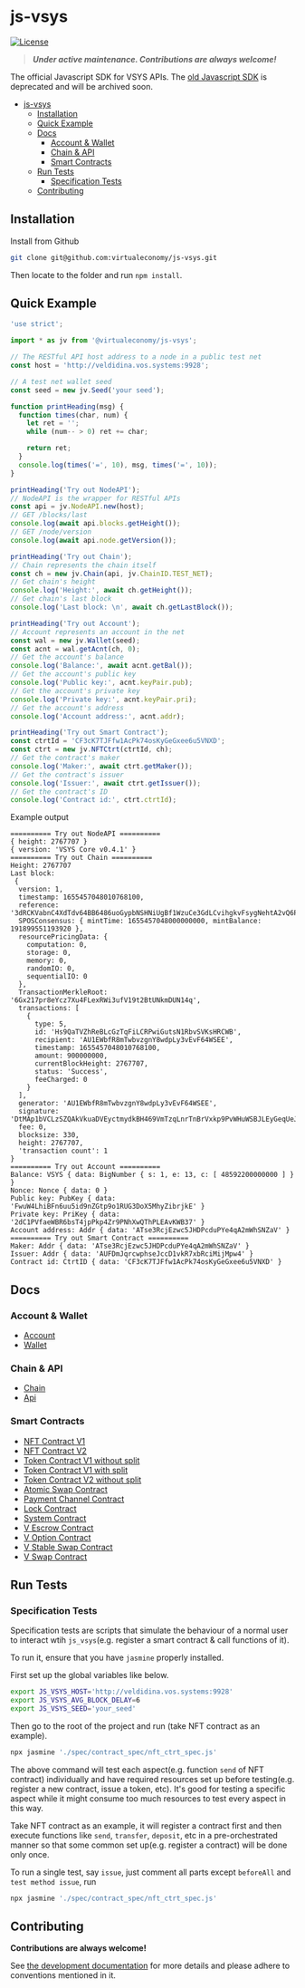 # js-vsys

[![License](https://img.shields.io/badge/License-BSD_4--Clause-green.svg)](./LICENSE)

> **_Under active maintenance. Contributions are always welcome!_**

The official Javascript SDK for VSYS APIs. The [old Javascript SDK](https://github.com/virtualeconomy/js-v-sdk) is deprecated and will be archived soon.

- [js-vsys](#js-vsys)
  - [Installation](#installation)
  - [Quick Example](#quick-example)
  - [Docs](#docs)
    - [Account & Wallet](#account--wallet)
    - [Chain & API](#chain--api)
    - [Smart Contracts](#smart-contracts)
  - [Run Tests](#run-tests)
    - [Specification Tests](#specification-tests)
  - [Contributing](#contributing)

## Installation

Install from Github

```bash
git clone git@github.com:virtualeconomy/js-vsys.git
```

Then locate to the folder and run `npm install`.

## Quick Example

```javascript
'use strict';

import * as jv from '@virtualeconomy/js-vsys';

// The RESTful API host address to a node in a public test net
const host = 'http://veldidina.vos.systems:9928';

// A test net wallet seed
const seed = new jv.Seed('your seed');

function printHeading(msg) {
  function times(char, num) {
    let ret = '';
    while (num-- > 0) ret += char;

    return ret;
  }
  console.log(times('=', 10), msg, times('=', 10));
}

printHeading('Try out NodeAPI');
// NodeAPI is the wrapper for RESTful APIs
const api = jv.NodeAPI.new(host);
// GET /blocks/last
console.log(await api.blocks.getHeight());
// GET /node/version
console.log(await api.node.getVersion());

printHeading('Try out Chain');
// Chain represents the chain itself
const ch = new jv.Chain(api, jv.ChainID.TEST_NET);
// Get chain's height
console.log('Height:', await ch.getHeight());
// Get chain's last block
console.log('Last block: \n', await ch.getLastBlock());

printHeading('Try out Account');
// Account represents an account in the net
const wal = new jv.Wallet(seed);
const acnt = wal.getAcnt(ch, 0);
// Get the account's balance
console.log('Balance:', await acnt.getBal());
// Get the account's public key
console.log('Public key:', acnt.keyPair.pub);
// Get the account's private key
console.log('Private key:', acnt.keyPair.pri);
// Get the account's address
console.log('Account address:', acnt.addr);

printHeading('Try out Smart Contract');
const ctrtId = 'CF3cK7TJFfw1AcPk74osKyGeGxee6u5VNXD';
const ctrt = new jv.NFTCtrt(ctrtId, ch);
// Get the contract's maker
console.log('Maker:', await ctrt.getMaker());
// Get the contract's issuer
console.log('Issuer:', await ctrt.getIssuer());
// Get the contract's ID
console.log('Contract id:', ctrt.ctrtId);
```

Example output

```
========== Try out NodeAPI ==========
{ height: 2767707 }
{ version: 'VSYS Core v0.4.1' }
========== Try out Chain ==========
Height: 2767707
Last block:
 {
  version: 1,
  timestamp: 1655457048010768100,
  reference: '3dRCKVabnC4XdTdv64BB6486uoGypbNSHNiUgBf1WzuCe3GdLCvihgkvFsygNehtA2vQ6PAUBVPcpXs3MEeoG5sC',
  SPOSConsensus: { mintTime: 1655457048000000000, mintBalance: 191899551193920 },
  resourcePricingData: {
    computation: 0,
    storage: 0,
    memory: 0,
    randomIO: 0,
    sequentialIO: 0
  },
  TransactionMerkleRoot: '6Gx217pr8eYcz7Xu4FLexRWi3ufV19t2BtUNkmDUN14q',
  transactions: [
    {
      type: 5,
      id: 'Hs9QaTVZhReBLcGzTqFiLCRPwiGutsN1RbvSVKsHRCWB',
      recipient: 'AU1EWbfR8mTwbvzgnY8wdpLy3vEvF64WSEE',
      timestamp: 1655457048010768100,
      amount: 900000000,
      currentBlockHeight: 2767707,
      status: 'Success',
      feeCharged: 0
    }
  ],
  generator: 'AU1EWbfR8mTwbvzgnY8wdpLy3vEvF64WSEE',
  signature: 'DtMAp1bVCLzSZQAkVkuaDVEyctmydkBH469VmTzqLnrTnBrVxkp9PvWHuWSBJLEyGeqUeJ9TPZYZw6o5ofmEXw9',
  fee: 0,
  blocksize: 330,
  height: 2767707,
  'transaction count': 1
}
========== Try out Account ==========
Balance: VSYS { data: BigNumber { s: 1, e: 13, c: [ 48592200000000 ] } }
Nonce: Nonce { data: 0 }
Public key: PubKey { data: 'FwuW4LhiBFn6uu5id9nZGtp9o1RUG3DoX5MhyZibrjkE' }
Private key: PriKey { data: '2dC1PVfaeWBR6bsT4jpPkp4Zr9PNhXwQThPLEAvKWB37' }
Account address: Addr { data: 'ATse3RcjEzwc5JHDPcduPYe4qA2mWhSNZaV' }
========== Try out Smart Contract ==========
Maker: Addr { data: 'ATse3RcjEzwc5JHDPcduPYe4qA2mWhSNZaV' }
Issuer: Addr { data: 'AUFDmJqrcwphseJccD1vkR7xbRciMijMpw4' }
Contract id: CtrtID { data: 'CF3cK7TJFfw1AcPk74osKyGeGxee6u5VNXD' }
```

## Docs

### Account & Wallet

- [Account](./doc/account.md)
- [Wallet](./doc/wallet.md)

### Chain & API

- [Chain](./doc/chain.md)
- [Api](./doc/api.md)

### Smart Contracts

- [NFT Contract V1](./doc/smart_contract/nft_ctrt.md)
- [NFT Contract V2](./doc/smart_contract/nft_ctrt_v2.md)
- [Token Contract V1 without split](./doc/smart_contract/tok_ctrt_no_split.md)
- [Token Contract V1 with split](./doc/smart_contract/tok_ctrt_split.md)
- [Token Contract V2 without split](./doc/smart_contract/tok_ctrt_v2.md)
- [Atomic Swap Contract](./doc/smart_contract/atomic_swap_ctrt.md)
- [Payment Channel Contract](./doc/smart_contract/pay_chan_ctrt.md)
- [Lock Contract](./doc/smart_contract/lock_ctrt.md)
- [System Contract](./doc/smart_contract/sys_ctrt.md)
- [V Escrow Contract](./doc/smart_contract/v_escrow_ctrt.md)
- [V Option Contract](./doc/smart_contract/v_option_ctrt.md)
- [V Stable Swap Contract](./doc/smart_contract/v_stable_swap_ctrt.md)
- [V Swap Contract](./doc/smart_contract/v_swap_ctrt.md)

## Run Tests

### Specification Tests

Specification tests are scripts that simulate the behaviour of a normal user to interact wtih `js_vsys`(e.g. register a smart contract & call functions of it).

To run it, ensure that you have `jasmine` properly installed.

First set up the global variables like below.

```bash
export JS_VSYS_HOST='http://veldidina.vos.systems:9928'
export JS_VSYS_AVG_BLOCK_DELAY=6
export JS_VSYS_SEED='your_seed'
```

Then go to the root of the project and run (take NFT contract as an example).

```bash
npx jasmine './spec/contract_spec/nft_ctrt_spec.js'
```

The above command will test each aspect(e.g. function `send` of NFT contract) individually and have required resources set up before testing(e.g. register a new contract, issue a token, etc). It's good for testing a specific aspect while it might consume too much resources to test every aspect in this way.

Take NFT contract as an example, it will register a contract first and then execute functions like `send`, `transfer`, `deposit`, etc in a pre-orchestrated manner so that some common set up(e.g. register a contract) will be done only once.

To run a single test, say `issue`, just comment all parts except `beforeAll` and `test method issue`, run

```bash
npx jasmine './spec/contract_spec/nft_ctrt_spec.js'
```

## Contributing

**Contributions are always welcome!**

See [the development documentation](./doc/dev.md) for more details and please adhere to conventions mentioned in it.
